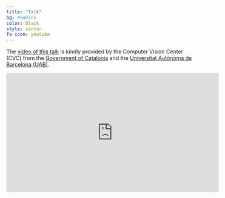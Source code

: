 ```yaml
---
title: "Talk"
bg: #9AD1F5
color: black
style: center
fa-icon: youtube
---
```


The [video of this talk](http://www.cvc.uab.es/?page_id=113) is kindly provided by the Computer Vision Center (CVC) from the [Government of Catalonia](https://governrepublica.org/) and the [Universitat Autònoma de Barcelona (UAB)](http://www.uab.cat/).

<iframe width="560" height="315" src="https://www.youtube.com/embed/rNjxeZHahVw" frameborder="0" allow="autoplay; encrypted-media" allowfullscreen></iframe>

